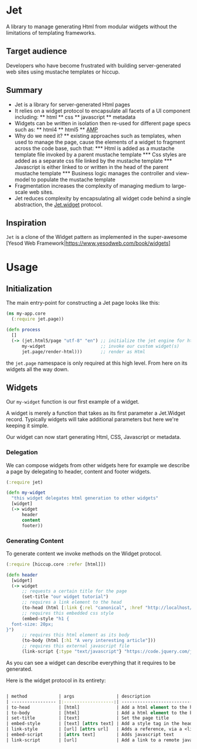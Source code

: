 # Jet

A library to manage generating Html from modular widgets without the limitations of templating frameworks.

## Target audience

Developers who have become frustrated with building server-generated web sites using mustache templates or hiccup.

## Summary

* Jet is a library for server-generated Html pages
* It relies on a widget protocol to encapsulate all facets of a UI component including:
** html
** css
** javascript
** metadata
* Widgets can be written in isolation then re-used for different page specs such as:
** html4
** html5
** [AMP](https://www.ampproject.org/)
* Why do we need it?
** existing approaches such as templates, when used to manage the page, cause the elements of a widget to fragment across the code base, such that:
*** Html is added as a mustache template file invoked by a parent mustache template
*** Css styles are added as a separate css file linked by the mustache template
*** Javascript is either linked to or written in the head of the parent mustache template
*** Business logic manages the controller and view-model to populate the mustache template
* Fragmentation increases the complexity of managing medium to large-scale web sites.
* Jet reduces complexity by encapsulating all widget code behind a single abstraction, the [Jet.widget]() protocol.

## Inspiration

`Jet` is a clone of the Widget pattern as implemented in the super-awesome [Yesod Web Framework|https://www.yesodweb.com/book/widgets]

# Usage

## Initialization

The main entry-point for constructing a Jet page looks like this:

``` clojure
(ns my-app.core
  (:require jet.page))

(defn process
  []
  (-> (jet.html5/page "utf-8" "en") ;; initialize the jet engine for html5
      my-widget                     ;; invoke our custom widget(s)
      jet.page/render-html)))       ;; render as Html
```

the `jet.page` namespace is only required at this high level. From here on its widgets all the way down.

## Widgets

Our `my-widget` function is our first example of a widget.

A widget is merely a function that takes as its first parameter a Jet.Widget record.
Typically widgets will take additional parameters but here we're keeping it simple.

Our widget can now start generating Html, CSS, Javascript or metadata.

### Delegation

We can compose widgets from other widgets here for example we describe a page by delegating to header, content and footer widgets.

``` clojure
(:require jet)

(defn my-widget
  "this widget delegates html generation to other widgets"
  [widget]
  (-> widget
      header
      content
      footer))
```

### Generating Content

To generate content we invoke methods on the Widget protocol.

``` clojure
(:require [hiccup.core :refer [html]])

(defn header
  [widget]
  (-> widget
      ;; requests a certain title for the page
      (set-title "our widget tutorial")
      ;; requires a link element to the head
      (to-head (html [:link {:rel "canonical", :href "http://localhost/my/tutorial.html"}]))
      ;; requires this embedded css style
      (embed-style "h1 {
  font-size: 20px;
}")
      ;; requires this html element as its body
      (to-body (html [:h1 "A very interesting article"]))
      ;; requires this external javascript file
      (link-script {:type "text/javascript"} "https://code.jquery.com/jquery-3.2.1.slim.min.js")))
```

As you can see a widget can describe everything that it requires to be generated.

Here is the widget protocol in its entirety:

``` clojure

| method            | args                | description                                                   |
| ----------------- |:-------------------:| -------------------------------------------------------------:|
| to-head           | [html]              | Add a html element to the head                                |
| to-body           | [html]              | Add a html element to the body                                |
| set-title         | [text]              | Set the page title                                            |
| embed-style       | [text] [attrs text] | Add a style tag in the head                                   |
| link-style        | [url] [attrs url]   | Adds a reference, via a <link> tag, to an external stylesheet |
| embed-script      | [attrs text]        | Adds javascript text                                          |
| link-script       | [url]               | Add a link to a remote javascript file                        |

```
